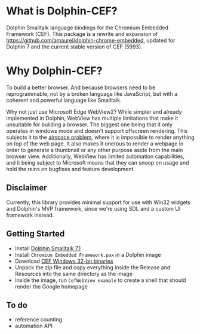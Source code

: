 # What is Dolphin-CEF?

Dolphin Smalltalk language bindings for the Chromium Embedded Framework (CEF). This package is a rewrite and expansion of https://github.com/amaurel/dolphin-chrome-embedded, updated for Dolphin 7 and the current stable version of CEF (5993).

# Why Dolphin-CEF?
To build a better browser. And because browsers need to be reprogrammable, not by a broken language like JavaScript, but with a coherent and powerful language like Smalltalk.

Why not just use Microsoft Edge WebView2? While simpler and already implemented in Dolphin, WebView has multiple limitations that make it unsuitable for building a browser. The biggest one being that it only operates in windows mode and doesn't support offscreen rendering. This subjects it to the [airspace problem](https://github.com/MicrosoftEdge/WebView2Feedback/issues/286), where it is impossible to render anything on top of the web page. It also makes it onerous to render a webpage in order to generate a thumbnail or any other purpose aside from the main browser view. Additionally, WebView has limited automation capabilities, and it being subject to Microsoft means that they can snoop on usage and hold the reins on bugfixes and feature development.

## Disclaimer
Currently, this library provides minimal support for use with Win32 widgets and Dolphin's MVP framework, since we're using SDL and a custom UI framework instead.  

## Getting Started
* Install [Dolphin Smalltalk 7.1](https://github.com/dolphinsmalltalk/Dolphin)
* Install `Chromium Embedded Framework.pax` in a Dolphin image
* Download [CEF Windows 32-bit binaries](https://cef-builds.spotifycdn.com/index.html)
* Unpack the zip file and copy everything inside the Release and Resources into the same directory as the image
* Inside the image, run `CefWebView example` to create a shell that should render the Google homepage

## To do
* reference counting
* automation API
